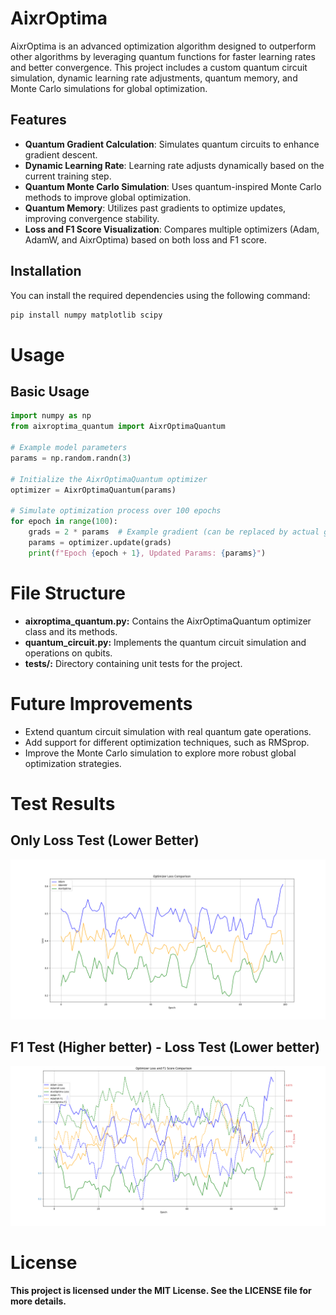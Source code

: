 # AixrOptima

AixrOptima is an advanced optimization algorithm designed to outperform other algorithms by leveraging quantum functions for faster learning rates and better convergence. This project includes a custom quantum circuit simulation, dynamic learning rate adjustments, quantum memory, and Monte Carlo simulations for global optimization.

## Features

- **Quantum Gradient Calculation**: Simulates quantum circuits to enhance gradient descent.
- **Dynamic Learning Rate**: Learning rate adjusts dynamically based on the current training step.
- **Quantum Monte Carlo Simulation**: Uses quantum-inspired Monte Carlo methods to improve global optimization.
- **Quantum Memory**: Utilizes past gradients to optimize updates, improving convergence stability.
- **Loss and F1 Score Visualization**: Compares multiple optimizers (Adam, AdamW, and AixrOptima) based on both loss and F1 score.
  
## Installation

You can install the required dependencies using the following command:

```bash
pip install numpy matplotlib scipy
```

# Usage

## Basic Usage
```python
import numpy as np
from aixroptima_quantum import AixrOptimaQuantum

# Example model parameters
params = np.random.randn(3)

# Initialize the AixrOptimaQuantum optimizer
optimizer = AixrOptimaQuantum(params)

# Simulate optimization process over 100 epochs
for epoch in range(100):
    grads = 2 * params  # Example gradient (can be replaced by actual gradients)
    params = optimizer.update(grads)
    print(f"Epoch {epoch + 1}, Updated Params: {params}")
```

# File Structure

- **aixroptima_quantum.py:** Contains the AixrOptimaQuantum optimizer class and its methods.
- **quantum_circuit.py:** Implements the quantum circuit simulation and operations on qubits.
- **tests/:** Directory containing unit tests for the project.

# Future Improvements

- Extend quantum circuit simulation with real quantum gate operations.
- Add support for different optimization techniques, such as RMSprop.
- Improve the Monte Carlo simulation to explore more robust global optimization strategies.

# Test Results
## Only Loss Test **(Lower Better)**
![Only Loss Low Better](https://github.com/MeforgersDev/AixrOptima/blob/main/tests/only_loss.png?raw=true)

## F1 Test **(Higher better)** - Loss Test **(Lower better)**

![F1 Score And Loss](https://github.com/MeforgersDev/AixrOptima/blob/main/tests/F1_LOSS.png?raw=true)


# License

**This project is licensed under the MIT License. See the LICENSE file for more details.**
